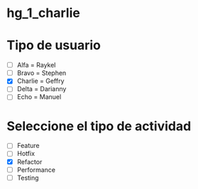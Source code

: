 # hg_1_charlie
# Tipo de usuario
- [ ] Alfa = Raykel
- [ ] Bravo = Stephen 
- [X] Charlie = Geffry
- [ ] Delta = Darianny
- [ ] Echo = Manuel

# Seleccione el tipo de actividad
- [ ] Feature
- [ ] Hotfix
- [X] Refactor
- [ ] Performance
- [ ] Testing
